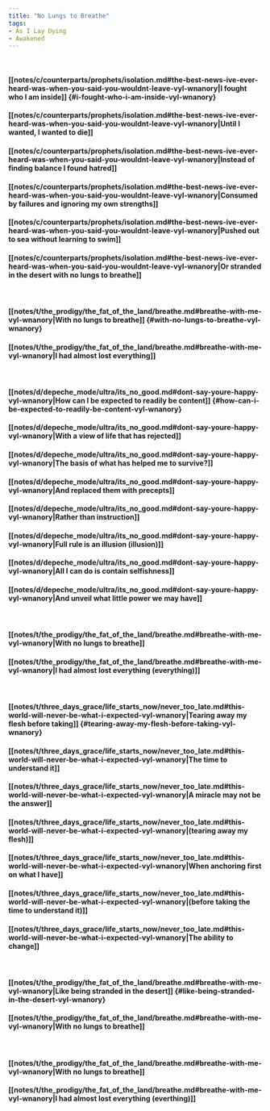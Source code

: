 ```yaml
---
title: "No Lungs to Breathe"
tags:
- As I Lay Dying
- Awakened
---
```

&nbsp;
#### [[notes/c/counterparts/prophets/isolation.md#the-best-news-ive-ever-heard-was-when-you-said-you-wouldnt-leave-vyl-wnanory|I fought who I am inside]] {#i-fought-who-i-am-inside-vyl-wnanory}
#### [[notes/c/counterparts/prophets/isolation.md#the-best-news-ive-ever-heard-was-when-you-said-you-wouldnt-leave-vyl-wnanory|Until I wanted, I wanted to die]]
#### [[notes/c/counterparts/prophets/isolation.md#the-best-news-ive-ever-heard-was-when-you-said-you-wouldnt-leave-vyl-wnanory|Instead of finding balance I found hatred]]
#### [[notes/c/counterparts/prophets/isolation.md#the-best-news-ive-ever-heard-was-when-you-said-you-wouldnt-leave-vyl-wnanory|Consumed by failures and ignoring my own strengths]]
#### [[notes/c/counterparts/prophets/isolation.md#the-best-news-ive-ever-heard-was-when-you-said-you-wouldnt-leave-vyl-wnanory|Pushed out to sea without learning to swim]]
#### [[notes/c/counterparts/prophets/isolation.md#the-best-news-ive-ever-heard-was-when-you-said-you-wouldnt-leave-vyl-wnanory|Or stranded in the desert with no lungs to breathe]]
&nbsp;
#### [[notes/t/the_prodigy/the_fat_of_the_land/breathe.md#breathe-with-me-vyl-wnanory|With no lungs to breathe]] {#with-no-lungs-to-breathe-vyl-wnanory}
#### [[notes/t/the_prodigy/the_fat_of_the_land/breathe.md#breathe-with-me-vyl-wnanory|I had almost lost everything]]
&nbsp;
#### [[notes/d/depeche_mode/ultra/its_no_good.md#dont-say-youre-happy-vyl-wnanory|How can I be expected to readily be content]] {#how-can-i-be-expected-to-readily-be-content-vyl-wnanory}
#### [[notes/d/depeche_mode/ultra/its_no_good.md#dont-say-youre-happy-vyl-wnanory|With a view of life that has rejected]]
#### [[notes/d/depeche_mode/ultra/its_no_good.md#dont-say-youre-happy-vyl-wnanory|The basis of what has helped me to survive?]]
#### [[notes/d/depeche_mode/ultra/its_no_good.md#dont-say-youre-happy-vyl-wnanory|And replaced them with precepts]]
#### [[notes/d/depeche_mode/ultra/its_no_good.md#dont-say-youre-happy-vyl-wnanory|Rather than instruction]]
#### [[notes/d/depeche_mode/ultra/its_no_good.md#dont-say-youre-happy-vyl-wnanory|Full rule is an illusion (illusion)]]
#### [[notes/d/depeche_mode/ultra/its_no_good.md#dont-say-youre-happy-vyl-wnanory|All I can do is contain selfishness]]
#### [[notes/d/depeche_mode/ultra/its_no_good.md#dont-say-youre-happy-vyl-wnanory|And unveil what little power we may have]]
&nbsp;
#### [[notes/t/the_prodigy/the_fat_of_the_land/breathe.md#breathe-with-me-vyl-wnanory|With no lungs to breathe]]
#### [[notes/t/the_prodigy/the_fat_of_the_land/breathe.md#breathe-with-me-vyl-wnanory|I had almost lost everything (everything)]]
&nbsp;
#### [[notes/t/three_days_grace/life_starts_now/never_too_late.md#this-world-will-never-be-what-i-expected-vyl-wnanory|Tearing away my flesh before taking]] {#tearing-away-my-flesh-before-taking-vyl-wnanory}
#### [[notes/t/three_days_grace/life_starts_now/never_too_late.md#this-world-will-never-be-what-i-expected-vyl-wnanory|The time to understand it]]
#### [[notes/t/three_days_grace/life_starts_now/never_too_late.md#this-world-will-never-be-what-i-expected-vyl-wnanory|A miracle may not be the answer]]
#### [[notes/t/three_days_grace/life_starts_now/never_too_late.md#this-world-will-never-be-what-i-expected-vyl-wnanory|(tearing away my flesh)]]
#### [[notes/t/three_days_grace/life_starts_now/never_too_late.md#this-world-will-never-be-what-i-expected-vyl-wnanory|When anchoring first on what I have]]
#### [[notes/t/three_days_grace/life_starts_now/never_too_late.md#this-world-will-never-be-what-i-expected-vyl-wnanory|(before taking the time to understand it)]]
#### [[notes/t/three_days_grace/life_starts_now/never_too_late.md#this-world-will-never-be-what-i-expected-vyl-wnanory|The ability to change]]
&nbsp;
#### [[notes/t/the_prodigy/the_fat_of_the_land/breathe.md#breathe-with-me-vyl-wnanory|Like being stranded in the desert]] {#like-being-stranded-in-the-desert-vyl-wnanory}
#### [[notes/t/the_prodigy/the_fat_of_the_land/breathe.md#breathe-with-me-vyl-wnanory|With no lungs to breathe]]
&nbsp;
#### [[notes/t/the_prodigy/the_fat_of_the_land/breathe.md#breathe-with-me-vyl-wnanory|With no lungs to breathe]]
#### [[notes/t/the_prodigy/the_fat_of_the_land/breathe.md#breathe-with-me-vyl-wnanory|I had almost lost everything (everthing)]]
